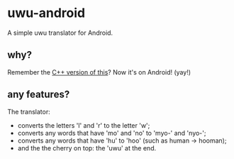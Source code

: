 # uwu-android
A simple uwu translator for Android.

## why?
Remember the [C++ version of this](https://github.com/mackyclemen/uwu-cpp)? Now it's on Android! (yay!)

## any features?
The translator:
- converts the letters 'l' and 'r' to the letter 'w';
- converts any words that have 'mo' and 'no' to 'myo-' and 'nyo-';
- converts any words that have 'hu' to 'hoo' (such as human -> hooman);
- and the the cherry on top: the 'uwu' at the end.
